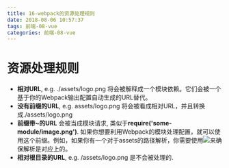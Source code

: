 ```yaml
---
title: 16-webpack的资源处理规则
date: 2018-08-06 10:57:37
tags: 前端-08-vue
categories: 前端-08-vue
---
```

# 资源处理规则

- **相对URL**, e.g. ./assets/logo.png 将会被解释成一个模块依赖。它们会被一个基于你的Webpack输出配置自动生成的URL替代。
- **没有前缀的URL**, e.g. assets/logo.png 将会被看成相对URL，并且转换成./assets/logo.png
- **前缀带~的URL** 会被当成模块请求, 类似于**require('some-module/image.png')**. 如果你想要利用Webpack的模块处理配置，就可以使用这个前缀。例如，如果你有一个对于assets的路径解析，你需要使用<img src="~assets/logo.png">来确保解析是对应上的。
- **相对根目录的URL**, e.g. /assets/logo.png 是不会被处理的.
